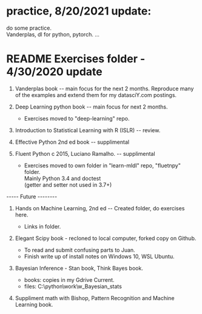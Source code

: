 # practice, 8/20/2021 update:  

do some practice.  
Vanderplas, dl for python, pytorch. ...  


# README Exercises folder - 4/30/2020 update  

  1.  Vanderplas book -- main focus for the next 2 months.  Reproduce many of the examples 
      and extend them for my datasciY.com postings.
      
  1.  Deep Learning python book -- main focus for next 2 months.  
      * Exercises moved to "deep-learning" repo.  
  
  1.  Introduction to Statistical Learning with R (ISLR) -- review.   

  1.  Effective Python 2nd ed book -- supplimental    

  1.  Fluent Python c 2015, Luciano Ramalho. -- supplimental   
      * Exercises moved to own folder in "learn-mldl" repo, "fluetnpy" folder.  
      Mainly Python 3.4 and doctest  
      (getter and setter not used in 3.7+)  

----- Future --------

  1.  Hands on Machine Learning, 2nd ed -- Created folder, do exercises here. 
      - Links in folder.  

  1.  Elegant Scipy book - recloned to local computer, forked copy on Github.  
      - To read and submit confusing parts to Juan.  
      - Finish write up of install notes on Windows 10, WSL Ubuntu.  

  1.  Bayesian Inference - Stan book, Think Bayes book.  
      - books:  copies in my Gdrive Current.  
      - files:  C:\python\work\w_Bayesian_stats  

 1.  Suppliment math with Bishop, Pattern Recognition and Machine Learning book.  


